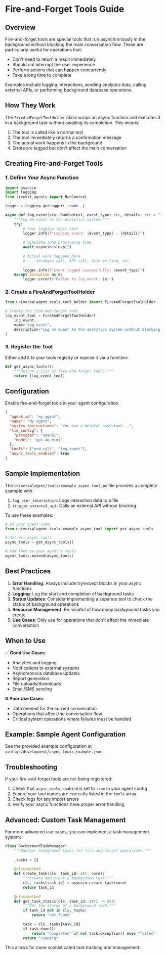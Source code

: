 # Fire-and-Forget Tools Guide

## Overview

Fire-and-forget tools are special tools that run asynchronously in the background without blocking the main conversation flow. These are particularly useful for operations that:

- Don't need to return a result immediately
- Should not interrupt the user experience
- Perform actions that can happen concurrently
- Take a long time to complete

Examples include logging interactions, sending analytics data, calling external APIs, or performing background database operations.

## How They Work

The `FireAndForgetToolHolder` class wraps an async function and executes it in a background task without awaiting its completion. This means:

1. The tool is called like a normal tool
2. The tool immediately returns a confirmation message
3. The actual work happens in the background
4. Errors are logged but don't affect the main conversation

## Creating Fire-and-Forget Tools

### 1. Define Your Async Function

```python
import asyncio
import logging
from livekit.agents import RunContext

logger = logging.getLogger(__name__)

async def log_event(ctx: RunContext, event_type: str, details: str = "") -> None:
    """Log an event to the analytics system."""
    try:
        # Your logging logic here
        logger.info(f"Logging event: {event_type} - {details}")
        
        # Simulate some processing time
        await asyncio.sleep(2)
        
        # Actual work happens here
        # ... database call, API call, file writing, etc.
        
        logger.info(f"Event logged successfully: {event_type}")
    except Exception as e:
        logger.error(f"Failed to log event: {e}")
```

### 2. Create a FireAndForgetToolHolder

```python
from universalagent.tools.tool_holder import FireAndForgetToolHolder

# Create the fire-and-forget tool
log_event_tool = FireAndForgetToolHolder(
    log_event,
    name="log_event",
    description="Log an event to the analytics system without blocking the conversation"
)
```

### 3. Register the Tool

Either add it to your tools registry or expose it via a function:

```python
def get_async_tools():
    """Return a list of fire-and-forget tools."""
    return [log_event_tool]
```

## Configuration

Enable fire-and-forget tools in your agent configuration:

```json
{
  "agent_id": "my_agent",
  "name": "My Agent",
  "system_instructions": "You are a helpful assistant...",
  "llm_config": {
    "provider": "openai",
    "model": "gpt-4o-mini"
  },
  "tools": ["end_call", "log_event"],
  "async_tools_enabled": true
}
```

## Sample Implementation

The `universalagent/tools/example_async_tool.py` file provides a complete example with:

1. `log_user_interaction`: Logs interaction data to a file
2. `trigger_external_api`: Calls an external API without blocking

To use these examples:

```python
# In your agent code
from universalagent.tools.example_async_tool import get_async_tools

# Get all async tools
async_tools = get_async_tools()

# Add them to your agent's tools
agent_tools.extend(async_tools)
```

## Best Practices

1. **Error Handling**: Always include try/except blocks in your async functions
2. **Logging**: Log the start and completion of background tasks
3. **Status Updates**: Consider implementing a separate tool to check the status of background operations
4. **Resource Management**: Be mindful of how many background tasks you create
5. **Use Cases**: Only use for operations that don't affect the immediate conversation

## When to Use

✅ **Good Use Cases**:
- Analytics and logging
- Notifications to external systems
- Asynchronous database updates
- Report generation
- File uploads/downloads
- Email/SMS sending

❌ **Poor Use Cases**:
- Data needed for the current conversation
- Operations that affect the conversation flow
- Critical system operations where failures must be handled

## Example: Sample Agent Configuration

See the provided example configuration at `configs/development/async_tools_example.json`.

## Troubleshooting

If your fire-and-forget tools are not being registered:

1. Check that `async_tools_enabled` is set to `true` in your agent config
2. Ensure your tool names are correctly listed in the `tools` array
3. Check logs for any import errors
4. Verify your async functions have proper error handling

## Advanced: Custom Task Management

For more advanced use cases, you can implement a task management system:

```python
class BackgroundTaskManager:
    """Manages background tasks for fire-and-forget operations."""
    
    _tasks = {}
    
    @classmethod
    def create_task(cls, task_id: str, coro):
        """Create and track a background task."""
        cls._tasks[task_id] = asyncio.create_task(coro)
        return task_id
    
    @classmethod
    def get_task_status(cls, task_id: str) -> str:
        """Get the status of a background task."""
        if task_id not in cls._tasks:
            return "not_found"
        
        task = cls._tasks[task_id]
        if task.done():
            return "completed" if not task.exception() else "failed"
        return "running"
```

This allows for more sophisticated task tracking and management. 